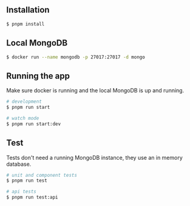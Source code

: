 ## Installation

```bash
$ pnpm install
```

## Local MongoDB

```bash
$ docker run --name mongodb -p 27017:27017 -d mongo
``` 

## Running the app

Make sure docker is running and the local MongoDB is up and running.

```bash
# development
$ pnpm run start

# watch mode
$ pnpm run start:dev
```

## Test

Tests don't need a running MongoDB instance, they use an in memory database.

```bash
# unit and component tests
$ pnpm run test

# api tests
$ pnpm run test:api
```